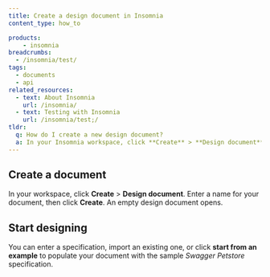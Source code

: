 ```yaml
---
title: Create a design document in Insomnia
content_type: how_to

products:
    - insomnia
breadcrumbs:
  - /insomnia/test/
tags:
  - documents
  - api
related_resources:
  - text: About Insomnia
    url: /insomnia/
  - text: Testing with Insomnia
    url: /insomnia/test;/
tldr: 
  q: How do I create a new design document?
  a: In your Insomnia workspace, click **Create** > **Design document**, enter a name, and click **Create**.
---
```


## Create a document

In your workspace, click **Create** > **Design document**. Enter a name for your document, then click **Create**. An empty design document opens.

## Start designing

You can enter a specification, import an existing one, or click **start from an example** to populate your document with the sample _Swagger Petstore_ specification.